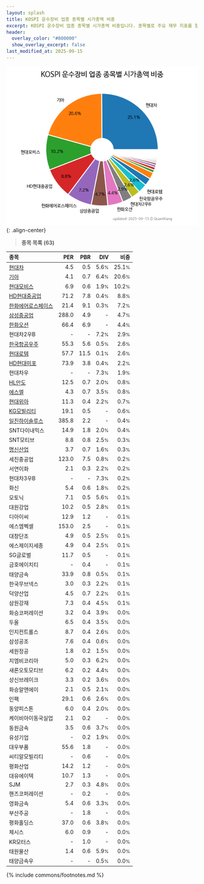 ```yaml
---
layout: splash
title: KOSPI 운수장비 업종 종목별 시가총액 비중
excerpt: KOSPI 운수장비 업종 종목별 시가총액 비중입니다. 종목별로 주요 재무 지표를 함께 표시합니다.
header:
  overlay_color: "#800000"
  show_overlay_excerpt: false
last_modified_at: 2025-09-15
---
```



![KOSPI 운수장비 업종 종목별 시가총액 비중](/stats/sector/images/kospi_업종_운수장비_종목.png){: .align-center}


> **종목 목록 (63)**<a id="list"></a>

| **종목** | **PER** | **PBR** | **DIV** | **비중** |
| :------- | ------: | ------: | ------: | -------: |
| [현대차](/005380/) | 4.5 | 0.5 | 5.6<small>%</small> | 25.1<small>%</small> |
| [기아](/000270/) | 4.1 | 0.7 | 6.4<small>%</small> | 20.6<small>%</small> |
| [현대모비스](/012330/) | 6.9 | 0.6 | 1.9<small>%</small> | 10.2<small>%</small> |
| [HD현대중공업](/329180/) | 71.2 | 7.8 | 0.4<small>%</small> | 8.8<small>%</small> |
| [한화에어로스페이스](/012450/) | 21.4 | 9.1 | 0.3<small>%</small> | 7.2<small>%</small> |
| [삼성중공업](/010140/) | 288.0 | 4.9 | - | 4.7<small>%</small> |
| [한화오션](/042660/) | 66.4 | 6.9 | - | 4.4<small>%</small> |
| 현대차2우B | - | - | 7.2<small>%</small> | 2.9<small>%</small> |
| [한국항공우주](/047810/) | 55.3 | 5.6 | 0.5<small>%</small> | 2.6<small>%</small> |
| [현대로템](/064350/) | 57.7 | 11.5 | 0.1<small>%</small> | 2.6<small>%</small> |
| [HD현대미포](/010620/) | 73.9 | 3.8 | 0.4<small>%</small> | 2.2<small>%</small> |
| 현대차우 | - | - | 7.3<small>%</small> | 1.9<small>%</small> |
| [HL만도](/204320/) | 12.5 | 0.7 | 2.0<small>%</small> | 0.8<small>%</small> |
| [에스엘](/005850/) | 4.3 | 0.7 | 3.5<small>%</small> | 0.8<small>%</small> |
| [현대위아](/011210/) | 11.3 | 0.4 | 2.2<small>%</small> | 0.7<small>%</small> |
| [KG모빌리티](/003620/) | 19.1 | 0.5 | - | 0.6<small>%</small> |
| [일진하이솔루스](/271940/) | 385.8 | 2.2 | - | 0.4<small>%</small> |
| SNT다이내믹스 | 14.9 | 1.8 | 2.0<small>%</small> | 0.4<small>%</small> |
| SNT모티브 | 8.8 | 0.8 | 2.5<small>%</small> | 0.3<small>%</small> |
| [명신산업](/009900/) | 3.7 | 0.7 | 1.6<small>%</small> | 0.3<small>%</small> |
| 세진중공업 | 123.0 | 7.5 | 0.8<small>%</small> | 0.2<small>%</small> |
| 서연이화 | 2.1 | 0.3 | 2.2<small>%</small> | 0.2<small>%</small> |
| 현대차3우B | - | - | 7.3<small>%</small> | 0.2<small>%</small> |
| 화신 | 5.4 | 0.6 | 1.8<small>%</small> | 0.2<small>%</small> |
| 모토닉 | 7.1 | 0.5 | 5.6<small>%</small> | 0.1<small>%</small> |
| 대원강업 | 10.2 | 0.5 | 2.8<small>%</small> | 0.1<small>%</small> |
| 디아이씨 | 12.9 | 1.2 | - | 0.1<small>%</small> |
| 에스엠벡셀 | 153.0 | 2.5 | - | 0.1<small>%</small> |
| 대창단조 | 4.9 | 0.5 | 2.5<small>%</small> | 0.1<small>%</small> |
| 에스제이지세종 | 4.9 | 0.4 | 2.5<small>%</small> | 0.1<small>%</small> |
| SG글로벌 | 11.7 | 0.5 | - | 0.1<small>%</small> |
| 금호에이치티 | - | 0.4 | - | 0.1<small>%</small> |
| 태양금속 | 33.9 | 0.8 | 0.5<small>%</small> | 0.1<small>%</small> |
| 한국무브넥스 | 3.0 | 0.3 | 2.2<small>%</small> | 0.1<small>%</small> |
| 덕양산업 | 4.5 | 0.7 | 2.2<small>%</small> | 0.1<small>%</small> |
| 삼원강재 | 7.3 | 0.4 | 4.5<small>%</small> | 0.1<small>%</small> |
| 화승코퍼레이션 | 3.2 | 0.4 | 3.9<small>%</small> | 0.0<small>%</small> |
| 두올 | 6.5 | 0.4 | 3.5<small>%</small> | 0.0<small>%</small> |
| 인지컨트롤스 | 8.7 | 0.4 | 2.6<small>%</small> | 0.0<small>%</small> |
| 삼성공조 | 7.6 | 0.4 | 0.6<small>%</small> | 0.0<small>%</small> |
| 세원정공 | 1.8 | 0.2 | 1.5<small>%</small> | 0.0<small>%</small> |
| 지엠비코리아 | 5.0 | 0.3 | 6.2<small>%</small> | 0.0<small>%</small> |
| 새론오토모티브 | 6.2 | 0.2 | 4.4<small>%</small> | 0.0<small>%</small> |
| 상신브레이크 | 3.3 | 0.2 | 3.6<small>%</small> | 0.0<small>%</small> |
| 화승알앤에이 | 2.1 | 0.5 | 2.1<small>%</small> | 0.0<small>%</small> |
| 인팩 | 29.1 | 0.6 | 2.6<small>%</small> | 0.0<small>%</small> |
| 동양피스톤 | 6.0 | 0.4 | 2.0<small>%</small> | 0.0<small>%</small> |
| 케이비아이동국실업 | 2.1 | 0.2 | - | 0.0<small>%</small> |
| 동원금속 | 3.5 | 0.6 | 3.7<small>%</small> | 0.0<small>%</small> |
| 유성기업 | - | 0.2 | 1.9<small>%</small> | 0.0<small>%</small> |
| 대우부품 | 55.6 | 1.8 | - | 0.0<small>%</small> |
| 씨티알모빌리티 | - | 0.6 | - | 0.0<small>%</small> |
| 평화산업 | 14.2 | 1.2 | - | 0.0<small>%</small> |
| 대유에이텍 | 10.7 | 1.3 | - | 0.0<small>%</small> |
| SJM | 2.7 | 0.3 | 4.8<small>%</small> | 0.0<small>%</small> |
| 핸즈코퍼레이션 | - | 0.2 | - | 0.0<small>%</small> |
| 영화금속 | 5.4 | 0.6 | 3.3<small>%</small> | 0.0<small>%</small> |
| 부산주공 | - | 1.8 | - | 0.0<small>%</small> |
| 평화홀딩스 | 37.0 | 0.6 | 3.8<small>%</small> | 0.0<small>%</small> |
| 체시스 | 6.0 | 0.9 | - | 0.0<small>%</small> |
| KR모터스 | - | 1.0 | - | 0.0<small>%</small> |
| 태원물산 | 1.4 | 0.6 | 5.9<small>%</small> | 0.0<small>%</small> |
| 태양금속우 | - | - | 0.5<small>%</small> | 0.0<small>%</small> |

{% include commons/footnotes.md %}